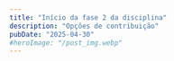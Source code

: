 ```yaml
---
title: "Início da fase 2 da disciplina"
description: "Opções de contribuição"
pubDate: "2025-04-30"
#heroImage: "/post_img.webp"
---
```

